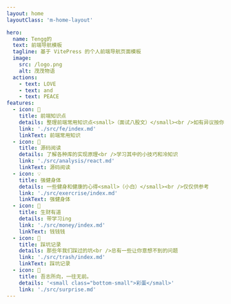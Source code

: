 ```yaml
---
layout: home
layoutClass: 'm-home-layout'

hero:
  name: Tengg的
  text: 前端导航模板
  tagline: 基于 VitePress 的个人前端导航页面模板
  image:
    src: /logo.png
    alt: 茂茂物语
  actions:
    - text: LOVE
    - text: and
    - text: PEACE
features:
  - icon: 📖
    title: 前端知识点
    details: 整理前端常用知识点<small>（面试八股文）</small><br />如有异议按你的理解为主，不接受反驳
    link: './src/fe/index.md'
    linkText: 前端常用知识
  - icon: 📘
    title: 源码阅读
    details: 了解各种库的实现原理<br />学习其中的小技巧和冷知识
    link: './src/analysis/react.md'
    linkText: 源码阅读
  - icon: 💡
    title: 强健身体
    details: 一些健身和健康的心得<small>（小白）</small><br />仅仅供参考
    link: './src/exercrise/index.md'
    linkText: 强健身体
  - icon: 🧰
    title: 生财有道
    details: 带学习ing
    link: './src/money/index.md'
    linkText: 钱钱钱
  - icon: 🐞
    title: 踩坑记录
    details: 那些年我们踩过的坑<br />总有一些让你意想不到的问题
    link: './src/trash/index.md'
    linkText: 踩坑记录
  - icon: 💯
    title: 吾志所向，一往无前。
    details: '<small class="bottom-small">彩蛋</small>'
    link: './src/surprise.md'
---
```


<style>
.m-home-layout .image-src:hover {
  transform: translate(-50%, -50%) rotate(666turn);
  transition: transform 59s 1s cubic-bezier(0.3, 0, 0.8, 1);
}

.m-home-layout .details small {
  opacity: 0.8;
}

.m-home-layout .bottom-small {
  display: block;
  margin-top: 2em;
  text-align: right;
}
</style>